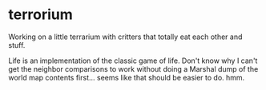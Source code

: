 terrorium
=========

Working on a little terrarium with critters that totally eat each other and stuff. 


Life is an implementation of the classic game of life. Don't know why I can't get the neighbor comparisons to work without doing a Marshal dump of the world map contents first... seems like that should be easier to do. hmm.
